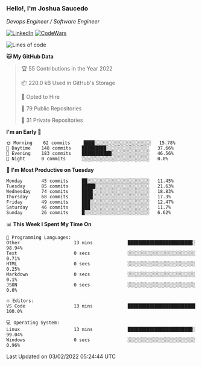 ### Hello!, I'm Joshua Saucedo
*Devops Engineer / Software Engineer*  

[![LinkedIn](https://img.shields.io/badge/LinkedIn-0073b1?logo=linkedin&style=flat-square&logoColor=white)](https://www.linkedin.com/in/joshua-nathanael-saucedo-uriarte-bb0336169/)
[![CodeWars](https://www.codewars.com/users/joshuansu0897/badges/micro)](https://www.codewars.com/users/joshuansu0897)

<!--START_SECTION:waka-->
![Lines of code](https://img.shields.io/badge/From%20Hello%20World%20I%27ve%20Written-2%20Million%20lines%20of%20code-blue)

**🐱 My GitHub Data** 

> 🏆 55 Contributions in the Year 2022
 > 
> 📦 220.0 kB Used in GitHub's Storage 
 > 
> 💼 Opted to Hire
 > 
> 📜 79 Public Repositories 
 > 
> 🔑 31 Private Repositories  
 > 
**I'm an Early 🐤** 

```text
🌞 Morning    62 commits     ████░░░░░░░░░░░░░░░░░░░░░   15.78% 
🌆 Daytime    148 commits    █████████░░░░░░░░░░░░░░░░   37.66% 
🌃 Evening    183 commits    ███████████░░░░░░░░░░░░░░   46.56% 
🌙 Night      0 commits      ░░░░░░░░░░░░░░░░░░░░░░░░░   0.0%

```
📅 **I'm Most Productive on Tuesday** 

```text
Monday       45 commits     ██░░░░░░░░░░░░░░░░░░░░░░░   11.45% 
Tuesday      85 commits     █████░░░░░░░░░░░░░░░░░░░░   21.63% 
Wednesday    74 commits     ████░░░░░░░░░░░░░░░░░░░░░   18.83% 
Thursday     68 commits     ████░░░░░░░░░░░░░░░░░░░░░   17.3% 
Friday       49 commits     ███░░░░░░░░░░░░░░░░░░░░░░   12.47% 
Saturday     46 commits     ███░░░░░░░░░░░░░░░░░░░░░░   11.7% 
Sunday       26 commits     █░░░░░░░░░░░░░░░░░░░░░░░░   6.62%

```


📊 **This Week I Spent My Time On** 

```text
💬 Programming Languages: 
Other                    13 mins             ████████████████████████░   98.94% 
Text                     0 secs              ░░░░░░░░░░░░░░░░░░░░░░░░░   0.71% 
HTML                     0 secs              ░░░░░░░░░░░░░░░░░░░░░░░░░   0.25% 
Markdown                 0 secs              ░░░░░░░░░░░░░░░░░░░░░░░░░   0.1% 
JSON                     0 secs              ░░░░░░░░░░░░░░░░░░░░░░░░░   0.0%

🔥 Editors: 
VS Code                  13 mins             █████████████████████████   100.0%

💻 Operating System: 
Linux                    13 mins             ████████████████████████░   99.04% 
Windows                  0 secs              ░░░░░░░░░░░░░░░░░░░░░░░░░   0.96%

```


 Last Updated on 03/02/2022 05:24:44 UTC
<!--END_SECTION:waka-->
